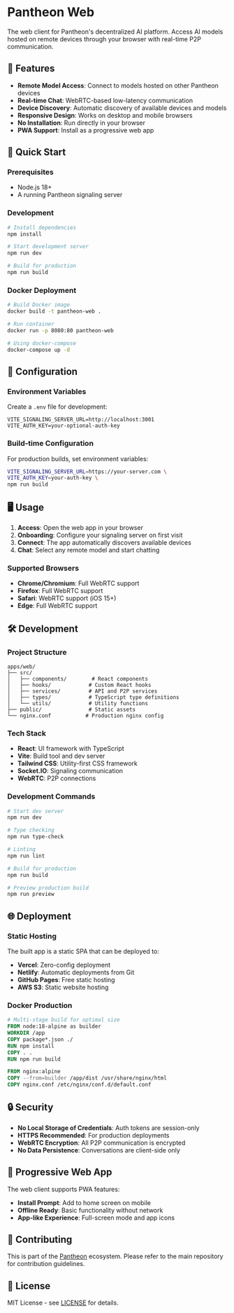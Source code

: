 # Pantheon Web

The web client for Pantheon's decentralized AI platform. Access AI models hosted on remote devices through your browser with real-time P2P communication.

## 🌟 Features

- **Remote Model Access**: Connect to models hosted on other Pantheon devices
- **Real-time Chat**: WebRTC-based low-latency communication
- **Device Discovery**: Automatic discovery of available devices and models
- **Responsive Design**: Works on desktop and mobile browsers
- **No Installation**: Run directly in your browser
- **PWA Support**: Install as a progressive web app

## 🚀 Quick Start

### Prerequisites

- Node.js 18+
- A running Pantheon signaling server

### Development

```bash
# Install dependencies
npm install

# Start development server
npm run dev

# Build for production
npm run build
```

### Docker Deployment

```bash
# Build Docker image
docker build -t pantheon-web .

# Run container
docker run -p 8080:80 pantheon-web

# Using docker-compose
docker-compose up -d
```

## 🔧 Configuration

### Environment Variables

Create a `.env` file for development:

```env
VITE_SIGNALING_SERVER_URL=http://localhost:3001
VITE_AUTH_KEY=your-optional-auth-key
```

### Build-time Configuration

For production builds, set environment variables:

```bash
VITE_SIGNALING_SERVER_URL=https://your-server.com \
VITE_AUTH_KEY=your-auth-key \
npm run build
```

## 🖥️ Usage

1. **Access**: Open the web app in your browser
2. **Onboarding**: Configure your signaling server on first visit
3. **Connect**: The app automatically discovers available devices
4. **Chat**: Select any remote model and start chatting

### Supported Browsers

- **Chrome/Chromium**: Full WebRTC support
- **Firefox**: Full WebRTC support
- **Safari**: WebRTC support (iOS 15+)
- **Edge**: Full WebRTC support

## 🛠️ Development

### Project Structure

```
apps/web/
├── src/
│   ├── components/        # React components
│   ├── hooks/            # Custom React hooks
│   ├── services/         # API and P2P services
│   ├── types/            # TypeScript type definitions
│   └── utils/            # Utility functions
├── public/               # Static assets
└── nginx.conf           # Production nginx config
```

### Tech Stack

- **React**: UI framework with TypeScript
- **Vite**: Build tool and dev server
- **Tailwind CSS**: Utility-first CSS framework
- **Socket.IO**: Signaling communication
- **WebRTC**: P2P connections

### Development Commands

```bash
# Start dev server
npm run dev

# Type checking
npm run type-check

# Linting
npm run lint

# Build for production
npm run build

# Preview production build
npm run preview
```

## 🌐 Deployment

### Static Hosting

The built app is a static SPA that can be deployed to:

- **Vercel**: Zero-config deployment
- **Netlify**: Automatic deployments from Git
- **GitHub Pages**: Free static hosting
- **AWS S3**: Static website hosting

### Docker Production

```dockerfile
# Multi-stage build for optimal size
FROM node:18-alpine as builder
WORKDIR /app
COPY package*.json ./
RUN npm install
COPY . .
RUN npm run build

FROM nginx:alpine
COPY --from=builder /app/dist /usr/share/nginx/html
COPY nginx.conf /etc/nginx/conf.d/default.conf
```

## 🔒 Security

- **No Local Storage of Credentials**: Auth tokens are session-only
- **HTTPS Recommended**: For production deployments
- **WebRTC Encryption**: All P2P communication is encrypted
- **No Data Persistence**: Conversations are client-side only

## 📱 Progressive Web App

The web client supports PWA features:

- **Install Prompt**: Add to home screen on mobile
- **Offline Ready**: Basic functionality without network
- **App-like Experience**: Full-screen mode and app icons

## 🤝 Contributing

This is part of the [Pantheon](https://github.com/szaneer/Pantheon) ecosystem. Please refer to the main repository for contribution guidelines.

## 📄 License

MIT License - see [LICENSE](../../LICENSE) for details.